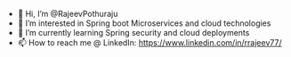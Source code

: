 - 👋 Hi, I’m @RajeevPothuraju
- 👀 I’m interested in Spring boot Microservices and cloud technologies
- 🌱 I’m currently learning Spring security and cloud deployments
- 📫 How to reach me @ LinkedIn: https://www.linkedin.com/in/rrajeev77/

<!---
RajeevBannu/RajeevBannu is a ✨ special ✨ repository because its `README.md` (this file) appears on your GitHub profile.
You can click the Preview link to take a look at your changes.
--->
